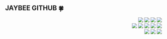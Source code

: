 ## JAYBEE GITHUB 🍀



<p align="right">
<img src="https://img.shields.io/badge/Spring-green?style=flat-square&logo=spring&logoColor=white"/>
<img src="https://img.shields.io/badge/SpringBoot-green?style=flat-square&logo=Spring Boot&logoColor=white"/>
<img src="https://img.shields.io/badge/Java-f39c12?style=flat-square&logo=java"/>
<img src="https://img.shields.io/badge/Javascript-F7DF1E?style=flat-square&logo=javascript&logoColor=black"/>
  <br>
<img src="https://img.shields.io/badge/Tomcat-F8DC75?style=flat-square&logo=Apache%20Tomcat&logoColor=white"/>
<img src="https://img.shields.io/badge/Apache-D22128?style=flat-square&logo=Apache&logoColor=white"/>
<img src="https://img.shields.io/badge/NGINX-009639?style=flat-square&logo=NGINX&logoColor=white"/>
<img src="https://img.shields.io/badge/Jenkins-D24939?style=flat-square&logo=Jenkins&logoColor=white"/>
<img src="https://img.shields.io/badge/Gradle-02303A?style=flat-square&logo=Gradle&logoColor=white"/>

 <br>
<img src="https://img.shields.io/badge/MSSQL-CC2927?style=flat-square&logo=Microsoft%20SQL%20Server&logoColor=white"/>
<img src="https://img.shields.io/badge/MariaDB-003545?style=flat-square&logo=MariaDB&logoColor=white"/>
<img src="https://img.shields.io/badge/Linux-black?style=flat-square&logo=Linux&logoColor=white"/>
</p>
<!--
<img src=""/>
**jong-bae/jong-bae** is a ✨ _special_ ✨ repository because its `README.md` (this file) appears on your GitHub profile.

Here are some ideas to get you started:

- 🔭 I’m currently working on ...
- 🌱 I’m currently learning ...
- 👯 I’m looking to collaborate on ...
- 🤔 I’m looking for help with ...
- 💬 Ask me about ...
- 📫 How to reach me: ...
- 😄 Pronouns: ...
- ⚡ Fun fact: ...
-->
